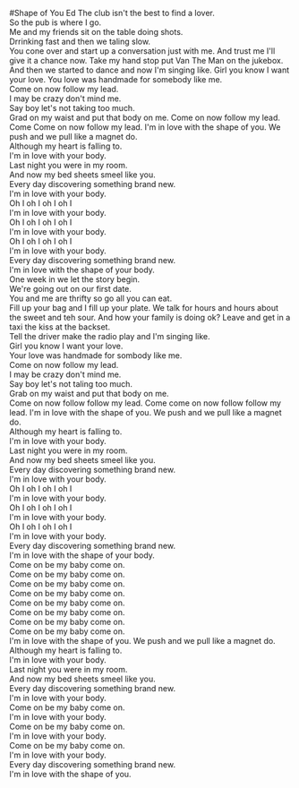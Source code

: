 #Shape of You      Ed
The club isn't the best to find a lover.  
So the pub is where I go.  
Me and my friends sit on the table doing shots.  
Drrinking fast and then we taling slow.  
You cone over and start up a conversation just with me.
And trust me I'll give it a chance now.
Take my hand stop put Van The Man on the jukebox.  
And then we started to dance and now I'm singing like. 
Girl you know I want your love.
You love was handmade for somebody like me.  
Come on now follow my lead.  
I may be crazy don't mind me.  
Say boy let's not  taking too much.  
Grad on my waist and put that body on me.
Come on now follow my lead.
Come Come on now follow my lead.
I'm in love with the shape of you.
We push and we pull like a magnet do.  
Although my heart is falling to.  
I'm in love with your body.  
Last night you were in my room.   
And now my bed sheets smeel like you.   
Every day discovering something brand new.  
I'm in love with your body.  
Oh I oh I oh I oh I  
I'm in love with your body.  
Oh I oh I oh I oh I  
I'm in love with your body.  
Oh I oh I oh I oh I  
I'm in love with your body.  
Every day discovering something brand new.  
I'm in love with the shape of your body.  
One week in we let the story begin.  
We're going out on our first date.  
You and me are thrifty so go all you can eat.  
Fill up your bag and I fill up your plate.
We talk for hours and hours about the sweet and teh sour.
And how your family is doing ok? 
Leave and get in a taxi the kiss at the backset.  
Tell the driver make the radio play and I'm singing like.  
Girl you know I want your love.  
Your love was handmade for sombody like me.  
Come on now follow my lead.  
I may be crazy don't mind me.  
Say boy let's not taling too much.  
Grab on my waist and put that body on me.   
Come on now follow follow my lead.
Come come on now follow follow my lead.
I'm in love with the shape of you.
We push and we pull like a magnet do.  
Although my heart is falling to.  
I'm in love with your body.  
Last night you were in my room.   
And now my bed sheets smeel like you.   
Every day discovering something brand new.  
I'm in love with your body.  
Oh I oh I oh I oh I  
I'm in love with your body.  
Oh I oh I oh I oh I  
I'm in love with your body.  
Oh I oh I oh I oh I  
I'm in love with your body.  
Every day discovering something brand new.  
I'm in love with the shape of your body.  
Come on be my baby come on.  
Come on be my baby come on.  
Come on be my baby come on.  
Come on be my baby come on.  
Come on be my baby come on.  
Come on be my baby come on.  
Come on be my baby come on.  
Come on be my baby come on.  
I'm in love with the shape of you.
We push and we pull like a magnet do.  
Although my heart is falling to.  
I'm in love with your body.  
Last night you were in my room.   
And now my bed sheets smeel like you.   
Every day discovering something brand new.  
I'm in love with your body.  
Come on be my baby come on.  
I'm in love with your body.  
Come on be my baby come on.  
I'm in love with your body.  
Come on be my baby come on.  
I'm in love with your body.  
Every day discovering something brand new.  
I'm in love with the shape of you.  






















